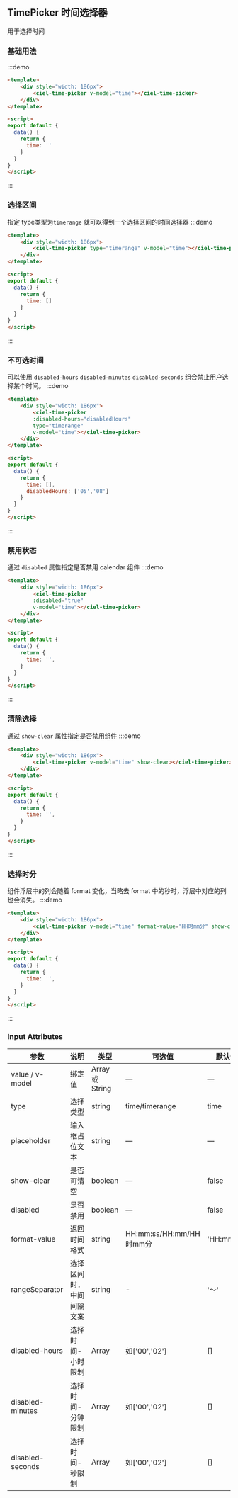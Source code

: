 ## TimePicker 时间选择器
用于选择时间

### 基础用法
:::demo
```html
<template>
	<div style="width: 186px">
		<ciel-time-picker v-model="time"></ciel-time-picker>
	</div>
</template>

<script>
export default {
  data() {
    return {
      time: ''
    }
  }
}
</script>
```
:::

### 选择区间
指定 type类型为`timerange` 就可以得到一个选择区间的时间选择器
:::demo
```html
<template>
	<div style="width: 186px">
		<ciel-time-picker type="timerange" v-model="time"></ciel-time-picker>
	</div>
</template>

<script>
export default {
  data() {
    return {
      time: []
    }
  }
}
</script>
```
:::

### 不可选时间
可以使用 `disabled-hours` `disabled-minutes` `disabled-seconds` 组合禁止用户选择某个时间。
:::demo
```html
<template>
	<div style="width: 186px">
		<ciel-time-picker 
		:disabled-hours="disabledHours" 
		type="timerange"
		v-model="time"></ciel-time-picker>
	</div>
</template>

<script>
export default {
  data() {
    return {
      time: [],
	  disabledHours: ['05','08']
    }
  }
}
</script>
```
:::


### 禁用状态
通过 `disabled` 属性指定是否禁用 calendar 组件
:::demo
```html
<template>
	<div style="width: 186px">
		<ciel-time-picker 
		:disabled="true"
		v-model="time"></ciel-time-picker>
	</div>
</template>

<script>
export default {
  data() {
    return {
      time: '',
    }
  }
}
</script>
```
:::

### 清除选择
通过 `show-clear` 属性指定是否禁用组件
:::demo
```html
<template>
	<div style="width: 186px">
		<ciel-time-picker v-model="time" show-clear></ciel-time-picker>
	</div>
</template>

<script>
export default {
  data() {
    return {
      time: '',
    }
  }
}
</script>
```
:::

### 选择时分
组件浮层中的列会随着 format 变化，当略去 format 中的秒时，浮层中对应的列也会消失。
:::demo
```html
<template>
	<div style="width: 186px">
		<ciel-time-picker v-model="time" format-value="HH时mm分" show-clear></ciel-time-picker>
	</div>
</template>

<script>
export default {
  data() {
    return {
      time: '',
    }
  }
}
</script>
```
:::

### Input Attributes

| 参数          | 说明            | 类型            | 可选值                 | 默认值   |
|-------------  |---------------- |---------------- |---------------------- |-------- |
| value / v-model | 绑定值           | Array 或 String  | — | — |
| type   | 选择类型    | string          | time/timerange | time |
| placeholder   | 输入框占位文本    | string          | — | — |
| show-clear     | 是否可清空        | boolean         | — | false |
| disabled      | 是否禁用          | boolean         | — | false   |
| format-value      | 返回时间格式          | string         | HH:mm:ss/HH:mm/HH时mm分 | 'HH:mm:ss'   |
| rangeSeparator      | 选择区间时，中间间隔文案          | string         | - | '～'   |
| disabled-hours      | 选择时间-小时限制          | Array         | 如['00','02'] | []   |
| disabled-minutes     | 选择时间-分钟限制          | Array         | 如['00','02']| []   |
| disabled-seconds     | 选择时间-秒限制          | Array         | 如['00','02']| []   |